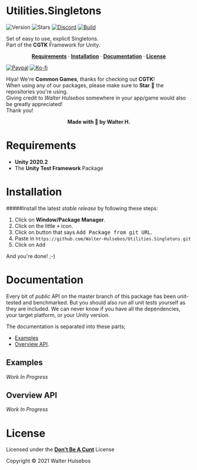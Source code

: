 # Utilities.Singletons

![Version](https://img.shields.io/github/package-json/v/Walter-Hulsebos/Utilities.Singletons?style=for-the-badge)
![Stars](https://img.shields.io/github/stars/Walter-Hulsebos/Utilities.Singletons?color=orange&style=for-the-badge)
[![Discord](https://img.shields.io/discord/763171539763462144?color=%237289DA&label=discord&logo=discord&style=for-the-badge)](https://discord.gg/S9wHQ96)
[![Build](https://img.shields.io/badge/build-passing-brightgreen.svg?style=for-the-badge)]()

Set of easy to use, explicit Singletons.
<br>Part of the **CGTK** Framework for Unity.

<!-- toc -->
<div align="center">

[**Requirements**](#Requirements) 
&middot;
[**Installation**](#Installation) 
&middot;
[**Documentation**](#Documentation) 
&middot;
[**License**](./LICENSE.md)

</div>
<!-- tocstop -->

[![Paypal](https://img.shields.io/badge/sponsor_the_project-donate-E12C9A.svg?style=for-the-badge)](https://paypal.me/walthaynes)
[![Ko-fi](https://www.ko-fi.com/img/githubbutton_sm.svg)](https://ko-fi.com/walterhulsebos)


Hiya! We're **Common Games**, thanks for checking out **CGTK**!
<br> 
When using any of our packages, please make sure to **Star** 🌟 the repositories you're using.
<br>
Giving credit to *Walter Hulsebos* somewhere in your app/game would also be greatly appreciated!
<br> 
Thank you!

<div align="center"> <b>Made with 💖 by Walter H.</b> </div>

# Requirements

- **Unity 2020.2**
- The **Unity Test Framework** Package

# Installation

#####Install the latest *stable release* by following these steps:

1. Click on **Window/Package Manager**.
2. Click on the little <kbd>+</kbd> icon.
3. Click on button that says <kbd>Add Package from git URL</kbd>.
4. Paste in `https://github.com/Walter-Hulsebos/Utilities.Singletons.git`
5. Click on <kbd>Add</kbd>

And you're done! ;-)

# Documentation

Every bit of *public* API on the master branch of this package has been unit-tested and benchmarked.
But you should also run all unit tests yourself as they are included. 
We can never know if you have all the dependencies, your target platform, or your Unity version. 

The documentation is separated into these parts; 
- [Examples](#examples)
- [Overview API](#overview-api).

## Examples

*Work In Progress*

## Overview API

*Work In Progress*

# License

Licensed under the [**Don't Be A Cunt**](./LICENSE.md) License

Copyright © 2021 Walter Hulsebos